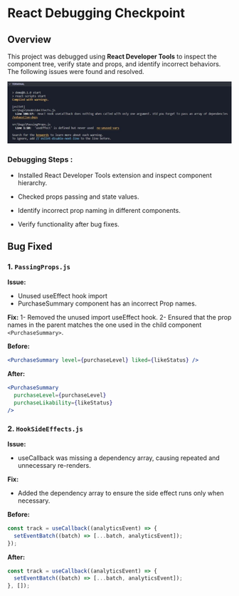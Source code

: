 # React Debugging Checkpoint

## Overview

This project was debugged using **React Developer Tools** to inspect the component tree, verify state and props, and identify incorrect behaviors. The following issues were found and resolved.

![eslint warnings](/eslint-warnings.JPG)

### Debugging Steps :

- Installed React Developer Tools extension and inspect component hierarchy.

- Checked props passing and state values.

- Identify incorrect prop naming in different components.

- Verify functionality after bug fixes.

## Bug Fixed

### 1. `PassingProps.js`

**Issue:**

- Unused useEffect hook import
- PurchaseSummary component has an incorrect Prop names.

**Fix:**
1- Removed the unused import useEffect hook.
2- Ensured that the prop names in the parent matches the one used in the child component `<PurchaseSummary>`.

**Before:**

```jsx
<PurchaseSummary level={purchaseLevel} liked={likeStatus} />
```

**After:**

```jsx
<PurchaseSummary
  purchaseLevel={purchaseLevel}
  purchaseLikability={likeStatus}
/>
```

### 2. `HookSideEffects.js`

**Issue:**

- useCallback was missing a dependency array, causing repeated and unnecessary re-renders.

**Fix:**

- Added the dependency array to ensure the side effect runs only when necessary.

**Before:**

```jsx
const track = useCallback((analyticsEvent) => {
  setEventBatch((batch) => [...batch, analyticsEvent]);
});
```

**After:**

```jsx
const track = useCallback((analyticsEvent) => {
  setEventBatch((batch) => [...batch, analyticsEvent]);
}, []);
```
